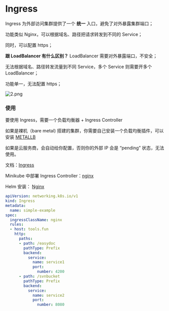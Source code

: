 # Ingress

Ingress 为外部访问集群提供了一个 **统一** 入口，避免了对外暴露集群端口；

功能类似 Nginx，可以根据域名、路径把请求转发到不同的 Service；

同时，可以配置 https；



**跟 LoadBalancer 有什么区别？**
LoadBalancer 需要对外暴露端口，不安全；

无法根据域名、路径转发流量到不同 Service，多个 Service 则需要开多个 LoadBalancer；

功能单一，无法配置 https；

![2.png](https://sjwx.easydoc.xyz/46901064/files/kwhd6dc8.png)



### 使用

要使用 Ingress，需要一个负载均衡器 + Ingress Controller

如果是裸机（bare metal) 搭建的集群，你需要自己安装一个负载均衡插件，可以安装 [METALLB](https://metallb.universe.tf/)

如果是云服务商，会自动给你配置，否则你的外部 IP 会是 “pending” 状态，无法使用。

文档：[Ingress](https://kubernetes.io/zh/docs/concepts/services-networking/ingress/)

Minikube 中部署 Ingress Controller：[nginx](https://kubernetes.io/zh/docs/tasks/access-application-cluster/ingress-minikube/)

Helm 安装： [Nginx](https://kubernetes.github.io/ingress-nginx/deploy/#quick-start)

```yaml
apiVersion: networking.k8s.io/v1
kind: Ingress
metadata:
  name: simple-example
spec:
  ingressClassName: nginx
  rules:
  - host: tools.fun
    http:
      paths:
      - path: /easydoc
        pathType: Prefix
        backend:
          service:
            name: service1
            port:
              number: 4200
      - path: /svnbucket
        pathType: Prefix
        backend:
          service:
            name: service2
            port:
              number: 8080
```

